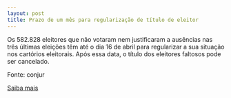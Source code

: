 ```yaml
---
layout: post
title: Prazo de um mês para regularização de título de eleitor
---
```

<p>Os 582.828 eleitores que não votaram nem justificaram a ausências nas três últimas eleições têm até o dia 16 de abril para regularizar a sua situação nos cartórios eleitorais. Após essa data, o título dos eleitores faltosos pode ser cancelado.</p><p>Fonte: conjur</p><p><a href="http://www.conjur.com.br/2009-mar-17/eleitor-faltoso-ultimas-eleicoes-mes-regularizar-titulo" target="_blank">Saiba mais </a></p>
